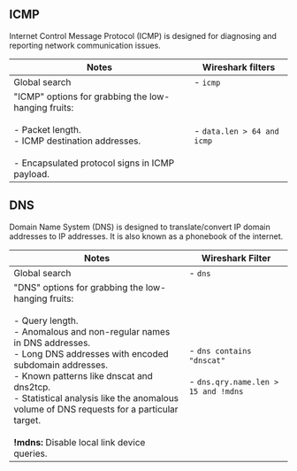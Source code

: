## ICMP
Internet Control Message Protocol (ICMP) is designed for diagnosing and reporting network communication issues.

| **Notes**                                                                                                                                                                | **Wireshark filters**      |
| ------------------------------------------------------------------------------------------------------------------------------------------------------------------------ | -------------------------- |
| Global search                                                                                                                                                            | - `icmp`                   |
| "ICMP" options for grabbing the low-hanging fruits:<br><br>- Packet length.<br>- ICMP destination addresses.  <br>    <br>- Encapsulated protocol signs in ICMP payload. | - `data.len > 64 and icmp` |
## DNS
Domain Name System (DNS) is designed to translate/convert IP domain addresses to IP addresses. It is also known as a phonebook of the internet.

| **Notes**                                                                                                                                                                                                                                                                                                                                                                                 | **Wireshark Filter**                                                 |
| ----------------------------------------------------------------------------------------------------------------------------------------------------------------------------------------------------------------------------------------------------------------------------------------------------------------------------------------------------------------------------------------- | -------------------------------------------------------------------- |
| Global search                                                                                                                                                                                                                                                                                                                                                                             | - `dns`                                                              |
| "DNS" options for grabbing the low-hanging fruits:<br><br>- Query length.<br>- Anomalous and non-regular names in DNS addresses.<br>- Long DNS addresses with encoded subdomain addresses.<br>- Known patterns like dnscat and dns2tcp.<br>- Statistical analysis like the anomalous volume of DNS requests for a particular target.<br><br>**!mdns:** Disable local link device queries. | - `dns contains "dnscat"`<br><br>- `dns.qry.name.len > 15 and !mdns` |
